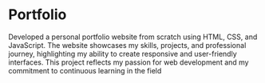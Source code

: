 # Portfolio
 Developed a personal portfolio website from scratch using HTML, CSS, and JavaScript. The website  showcases my skills, projects, and professional journey, highlighting my ability to create responsive and  user-friendly interfaces. This project reflects my passion for web development and my commitment to continuous learning in the field
